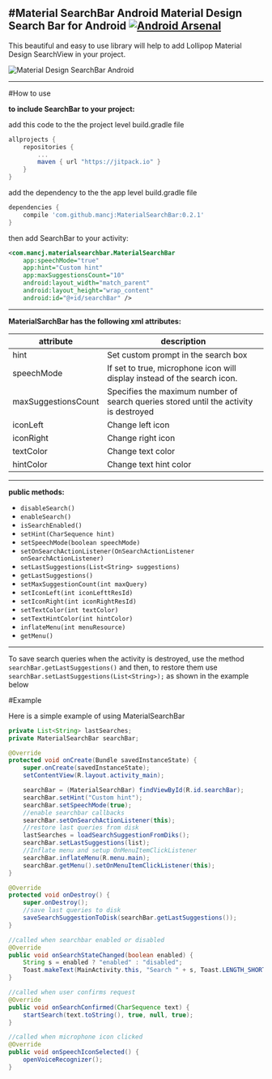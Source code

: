 
#Material SearchBar Android
Material Design Search Bar for Android
[![Android Arsenal](https://img.shields.io/badge/Android%20Arsenal-MaterialSearchBar-orange.svg?style=flat)](http://android-arsenal.com/details/1/4158)
----------
This beautiful and easy to use library will help to add Lollipop Material Design SearchView in your project.

![Material Design SearchBar Android](https://github.com/mancj/MaterialSearchBar/blob/master/art/preview.gif)

----------
#How to use

**to include SearchBar to your project:**

 add this code to the the project level build.gradle file

```gradle
allprojects {
	repositories {
		...
		maven { url "https://jitpack.io" }
	}
}
```

add the dependency to the the app level build.gradle file 

```gradle
dependencies {
	compile 'com.github.mancj:MaterialSearchBar:0.2.1'
}

```

then add SearchBar to your activity:

```xml
<com.mancj.materialsearchbar.MaterialSearchBar
    app:speechMode="true"
    app:hint="Custom hint"
    app:maxSuggestionsCount="10"
    android:layout_width="match_parent"
    android:layout_height="wrap_content"
    android:id="@+id/searchBar" />
```

----------

**MaterialSarchBar has the following xml attributes:**

| attribute           | description                                                                           |
|---------------------|---------------------------------------------------------------------------------------|
| hint                | Set custom prompt in the search box                                                   |
| speechMode          | If set to true, microphone icon will display instead of the search icon.              |
| maxSuggestionsCount | Specifies the maximum number of search queries stored until the activity is destroyed |
| iconLeft            | Change left icon                                                                      |
| iconRight           | Change right icon                                                                     |
| textColor           | Change text color                                                                     |
| hintColor           | Change text hint color                                                                |


----------
**public methods:**

 - `disableSearch()`
 - `enableSearch()`
 - `isSearchEnabled()`
 - `setHint(CharSequence hint)`
 - `setSpeechMode(boolean speechMode)`
 - `setOnSearchActionListener(OnSearchActionListener onSearchActionListener)`
 - `setLastSuggestions(List<String> suggestions)`
 - `getLastSuggestions()`
 - `setMaxSuggestionCount(int maxQuery)`
 - `setIconLeft(int iconLefttResId)`
 - `setIconRight(int iconRightResId)`
 - `setTextColor(int textColor)`
 - `setTextHintColor(int hintColor)`
 - `inflateMenu(int menuResource)`
 - `getMenu()`
 
----------


To save search queries when the activity is destroyed, use the method `searchBar.getLastSuggestions()` and then, to restore them use `searchBar.setLastSuggestions(List<String>);` as shown in the example below
 
#Example

Here is a simple example of using MaterialSearchBar

```java
private List<String> lastSearches;
private MaterialSearchBar searchBar;

@Override
protected void onCreate(Bundle savedInstanceState) {
    super.onCreate(savedInstanceState);
    setContentView(R.layout.activity_main);

    searchBar = (MaterialSearchBar) findViewById(R.id.searchBar);
    searchBar.setHint("Custom hint");
    searchBar.setSpeechMode(true);
    //enable searchbar callbacks
    searchBar.setOnSearchActionListener(this);
    //restore last queries from disk
    lastSearches = loadSearchSuggestionFromDiks();
    searchBar.setLastSuggestions(list);
    //Inflate menu and setup OnMenuItemClickListener
    searchBar.inflateMenu(R.menu.main);
    searchBar.getMenu().setOnMenuItemClickListener(this);
}

@Override
protected void onDestroy() {
    super.onDestroy();
    //save last queries to disk
    saveSearchSuggestionToDisk(searchBar.getLastSuggestions());
}

//called when searchbar enabled or disabled
@Override
public void onSearchStateChanged(boolean enabled) {
    String s = enabled ? "enabled" : "disabled";
    Toast.makeText(MainActivity.this, "Search " + s, Toast.LENGTH_SHORT).show();
}

//called when user confirms request
@Override
public void onSearchConfirmed(CharSequence text) {
    startSearch(text.toString(), true, null, true);
}

//called when microphone icon clicked
@Override
public void onSpeechIconSelected() {
    openVoiceRecognizer();
}
```
